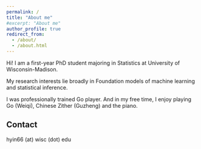 ```yaml
---
permalink: /
title: "About me"
#excerpt: "About me"
author_profile: true
redirect_from: 
  - /about/
  - /about.html
---
```

Hi! I am a first-year PhD student majoring in Statistics at University of Wisconsin-Madison.

My research interests lie broadly in Foundation models of machine learning and statistical inference.

I was professionally trained Go player. And in my free time, I enjoy playing Go (Weiqi), Chinese Zither (Guzheng) and the piano.



Contact
------
hyin66 (at) wisc (dot) edu





